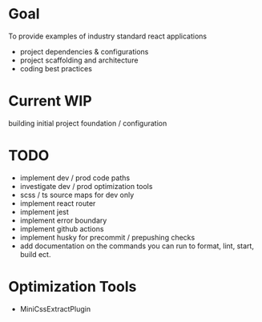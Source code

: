 # Goal

To provide examples of industry standard react applications

- project dependencies & configurations
- project scaffolding and architecture
- coding best practices

# Current WIP

building initial project foundation / configuration

# TODO

- implement dev / prod code paths
- investigate dev / prod optimization tools
- scss / ts source maps for dev only
- implement react router
- implement jest
- implement error boundary
- implement github actions
- implement husky for precommit / prepushing checks
- add documentation on the commands you can run to format, lint, start, build ect.

# Optimization Tools

- MiniCssExtractPlugin
